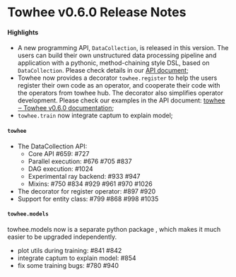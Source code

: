 # Towhee v0.6.0 Release Notes

#### Highlights

- A new programming API, `DataCollection`, is released in this version. The users can build their own unstructured data processing pipeline and application with a pythonic,  method-chaining style DSL, based on `DataCollection`. Please check details in our [API document](https://towhee.readthedocs.io/en/main/data_collection/get_started.html);
- Towhee now provides a decorator `towhee.register` to help the users register their own  code as an operator, and cooperate their code with the operators from towhee hub. The decorator also simplifies operator development. Please check our examples in the API document: [towhee ‒ Towhee v0.6.0 documentation](https://towhee.readthedocs.io/en/main/towhee/towhee.html);
- `towhee.train` now integrate captum to explain model;

#### `towhee`

- The DataCollection API:
  - Core API #659: #727
  - Parallel execution: #676 #705 #837
  - DAG execution: #1024
  - Experimental ray backend: #933 #947
  - Mixins: #750 #834 #929 #961 #970 #1026
- The decorator for register operator: #897 #920
- Support for entity class: #799 #868 #998 #1035

#### `towhee.models`

towhee.models now is a separate python package , which makes it much easier to be upgraded independently.
- plot utils during training: #841 #842
- integrate captum to explain model: #854
- fix some training bugs: #780 #940

